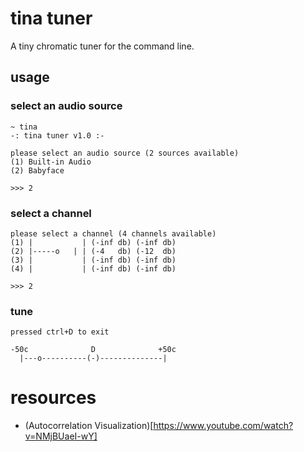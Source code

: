 # tina tuner

A tiny chromatic tuner for the command line.

## usage

### select an audio source

```
~ tina
-: tina tuner v1.0 :-

please select an audio source (2 sources available)
(1) Built-in Audio
(2) Babyface

>>> 2
```

### select a channel

```
please select a channel (4 channels available)
(1) |           | (-inf db) (-inf db)
(2) |-----o   | | (-4   db) (-12  db)
(3) |           | (-inf db) (-inf db)
(4) |           | (-inf db) (-inf db)

>>> 2
```

### tune

```
pressed ctrl+D to exit

-50c              D              +50c
  |---o----------(-)--------------|
```

# resources

- (Autocorrelation Visualization)[https://www.youtube.com/watch?v=NMjBUaeI-wY]
